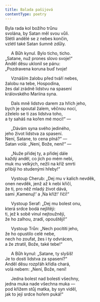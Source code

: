 ```yaml
---
title: Balada pašijová
contentType: poetry
---
```


<section>

Byla rada kol božího trůnu  
svolána, by Satan měl svou vůli.  
Slétli andělé se z nebes končin,  
vzlétl také Satan šumně zdůly.

</section>

<section>

     A Bůh kynul. Bylo ticho, ticho.  
„Satane, nuž prones slovo svoje!“  
Anděl děsu uklonil se pánu:  
„Pozdravena koruna buď tvoje!

</section>

<section>

     Vznáším žalobu před tváří nebes,  
žalobu na tebe, Hospodina,  
žes dal zrádně lidstvu na spasení  
královského Mariina syna.

</section>

<section>

     Dals mně lidstvo darem za hřích jeho,  
bych je spoutal žalem, věčnou nocí,  
zželelo se ti zas lidstva toho,  
a ty saháš na kořen mé moci!“ —

</section>

<section>

     „Dávám syna svého jediného,  
jeho život lidstva za spasení.  
Není, Satane, to cena plná?“ —  
Satan volá: „Není, Bože, není!“ —

</section>

<section>

     „Nuže přidej ty, a přidej dále  
každý anděl, co jich po mém nebi,  
muk mu velkých, nežli na kříž smrti  
přibijí ho studenými hřeby!“

</section>

<section>

     Vystoup Cherub: „Dej mu v kalich nevděk,  
onen nevděk, jenž až k nebi křičí,  
že ti, pro něž mladý život dává,  
sami ‚Kamenuj!‘ a ‚Na kříž!‘ řičí!“

</section>

<section>

     Vystoup Seraf: „Dej mu bolest onu,  
která srdce bodá nejlítěji:  
ti, jež k sobě vinul nejtoužněji,  
že ho zalhou, zradí, opouštějí!“

</section>

<section>

     Vystoup Trůn: „Nech pocítiti jeho,  
že ho opustilo celé nebe,  
nech ho zoufat, žes i ty odvrácen,  
a že ztratil, Bože, také tebe!“

</section>

<section>

     A Bůh kynul: „Satane, ty slyšíš!  
Je to dosti lidstva za spasení?“  
Anděl děsu rozpřáh křídla chará,  
volá nebem: „Není, Bože, není!

</section>

<section>

     Jedna bolest nad bolesti všechny,  
jedna muka nade všechna muka —  
pod křížem stůj matka, by syn viděl,  
jak to její srdce hořem puká!“

</section>
